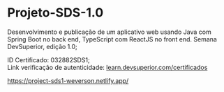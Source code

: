 # Projeto-SDS-1.0

Desenvolvimento e publicação de um aplicativo web usando Java com Spring Boot no back end, TypeScript com ReactJS no front end. 
Semana DevSuperior, edição 1.0;

ID Certificado: 032882SDS1; </br>
Link verificação de autenticidade: <a href="learn.devsuperior.com/certificados">learn.devsuperior.com/certificados</a>

https://project-sds1-weverson.netlify.app/
